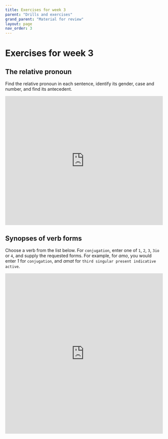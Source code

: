 ```yaml
---
title: Exercises for week 3
parent: "Drills and exercises"
grand_parent: "Material for review"
layout: page
nav_order: 3
---
```


# Exercises for week 3

## The relative pronoun

Find the relative pronoun in each sentence, identify its gender, case and number, and find its antecedent.



<iframe width="100%" height="412" frameborder="0"
  src="https://observablehq.com/embed/@neelsmith/find-the-antecedent-2?cells=viewof+questionchoice%2Cquestion%2Cviewof+answers%2Ccheckform%2Ccss"></iframe>


## Synopses of verb forms

Choose a verb from the list below.  For `conjugation`, enter one of `1`, `2`, `3`, `3io` or `4`, and supply the requested forms.  For example, for *amo*, you would enter *1* for `conjugation`, and *amat* for `third singular present indicative active`.

<iframe width="100%" height="512" frameborder="0"
  src="https://observablehq.com/embed/@neelsmith/synopsis-active-forms?cells=viewof+questionchoice%2Cquestion%2Cviewof+answers%2Ccheckform%2Ccss"></iframe>